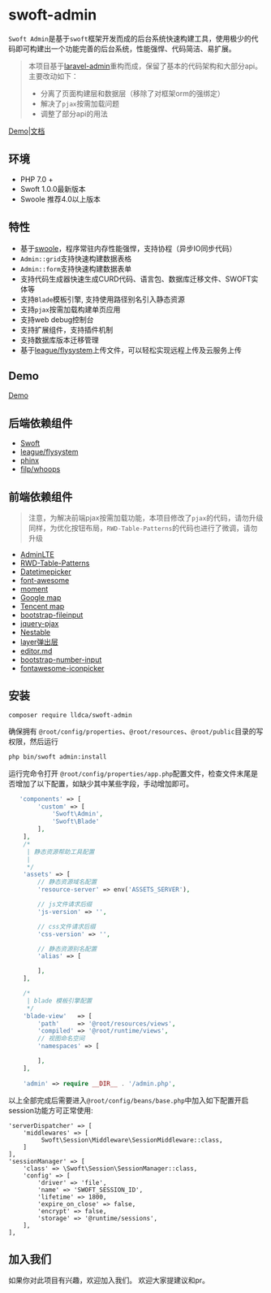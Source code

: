 # swoft-admin

`Swoft Admin`是基于`swoft`框架开发而成的后台系统快速构建工具，使用极少的代码即可构建出一个功能完善的后台系统，性能强悍、代码简洁、易扩展。

>本项目基于[laravel-admin](http://laravel-admin.org/)重构而成，保留了基本的代码架构和大部分api。主要改动如下：
>+ 分离了页面构建层和数据层（移除了对框架orm的强绑定）
>+ 解决了`pjax`按需加载问题 
>+ 调整了部分api的用法

[Demo](http://103.45.104.52:8000)|[文档]()

## 环境
+ PHP 7.0 +
+ Swoft 1.0.0最新版本
+ Swoole 推荐4.0以上版本

## 特性

+ 基于[swoole](https://www.swoole.com/)，程序常驻内存性能强悍，支持协程（异步IO同步代码）
+ `Admin::grid`支持快速构建数据表格
+ `Admin::form`支持快速构建数据表单
+ 支持代码生成器快速生成CURD代码、语言包、数据库迁移文件、SWOFT实体等
+ 支持`Blade`模板引擎, 支持使用路径别名引入静态资源
+ 支持`pjax`按需加载构建单页应用
+ 支持web debug控制台
+ 支持扩展组件，支持插件机制
+ 支持数据库版本迁移管理
+ 基于[league/flysystem](http://flysystem.thephpleague.com/docs/)上传文件，可以轻松实现远程上传及云服务上传

## Demo

[Demo](http://103.45.104.52:8000)


## 后端依赖组件

+ [Swoft](http://www.swoft.org/)
+ [league/flysystem](http://flysystem.thephpleague.com/docs/)
+ [phinx](http://docs.phinx.org/en/latest/)
+ [filp/whoops](http://filp.github.io/whoops/)


## 前端依赖组件
> 注意，为解决前端pjax按需加载功能，本项目修改了`pjax`的代码，请勿升级
> 同样，为优化按钮布局，`RWD-Table-Patterns`的代码也进行了微调，请勿升级
+ [AdminLTE](https://almsaeedstudio.com/)
+ [RWD-Table-Patterns](http://gergeo.se/RWD-Table-Patterns/)
+ [Datetimepicker](http://eonasdan.github.io/bootstrap-datetimepicker/)
+ [font-awesome](http://fontawesome.io)
+ [moment](http://momentjs.com/)
+ [Google map](https://www.google.com/maps)
+ [Tencent map](http://lbs.qq.com/)
+ [bootstrap-fileinput](https://github.com/kartik-v/bootstrap-fileinput)
+ [jquery-pjax](https://github.com/defunkt/jquery-pjax)
+ [Nestable](http://dbushell.github.io/Nestable/)
+ [layer弹出层](https://layer.layui.com/)
+ [editor.md](https://pandao.github.io/editor.md/)
+ [bootstrap-number-input](https://github.com/wpic/bootstrap-number-input)
+ [fontawesome-iconpicker](https://github.com/itsjavi/fontawesome-iconpicker)

## 安装
```
composer require lldca/swoft-admin
```


确保拥有 `@root/config/properties`、`@root/resources`、`@root/public`目录的写权限，然后运行

```bash
php bin/swoft admin:install
```
运行完命令打开 `@root/config/properties/app.php`配置文件，检查文件末尾是否增加了以下配置，如缺少其中某些字段，手动增加即可。
```php
   'components' => [
        'custom' => [
            'Swoft\Admin',
            'Swoft\Blade'
        ],
    ],        
    /*
     | 静态资源帮助工具配置
     |
     */
    'assets' => [
        // 静态资源域名配置
        'resource-server' => env('ASSETS_SERVER'),

        // js文件请求后缀
        'js-version' => '',

        // css文件请求后缀
        'css-version' => '',

        // 静态资源别名配置
        'alias' => [

        ],
    ],

    /*
     | blade 模板引擎配置
     */
    'blade-view'   => [
        'path'     => '@root/resources/views',
        'compiled' => '@root/runtime/views',
        // 视图命名空间
        'namespaces' => [

        ],
    ],
    
    'admin' => require __DIR__ . '/admin.php',
```

以上全部完成后需要进入`@root/config/beans/base.php`中加入如下配置开启session功能方可正常使用:
```
'serverDispatcher' => [
    'middlewares' => [
         Swoft\Session\Middleware\SessionMiddleware::class,
    ]
],
'sessionManager' => [
    'class' => \Swoft\Session\SessionManager::class,
    'config' => [
        'driver' => 'file',
        'name' => 'SWOFT_SESSION_ID',
        'lifetime' => 1800,
        'expire_on_close' => false,
        'encrypt' => false,
        'storage' => '@runtime/sessions',
    ],
],
```


## 加入我们
如果你对此项目有兴趣，欢迎加入我们。
欢迎大家提建议和pr。

